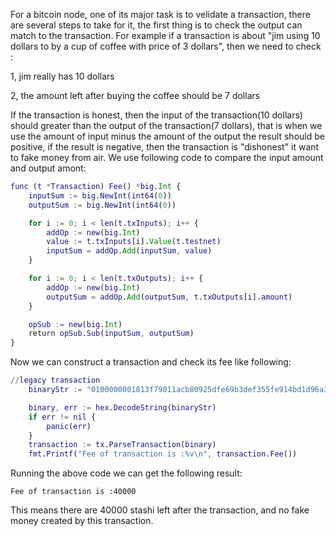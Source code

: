 For a bitcoin node, one of its major task is to velidate a transaction, there are several steps to take for it, the first thing is to check the output can match to the transaction. For example if a transaction
is about "jim using 10 dollars to by a cup of coffee with price of 3 dollars", then we need to check :

1, jim really has 10 dollars

2, the amount left after buying the coffee should be 7 dollars

If the transaction is honest, then the input of the transaction(10 dollars) should greater than the output of the transaction(7 dollars), that is when we use the amount of input minus the amount of the output
the result should be positive, if the result is negative, then the transaction is "dishonest" it want to fake money from air. We use following code to compare the input amount and output amont:
```g
func (t *Transaction) Fee() *big.Int {
	inputSum := big.NewInt(int64(0))
	outputSum := big.NewInt(int64(0))

	for i := 0; i < len(t.txInputs); i++ {
		addOp := new(big.Int)
		value := t.txInputs[i].Value(t.testnet)
		inputSum = addOp.Add(inputSum, value)
	}

	for i := 0; i < len(t.txOutputs); i++ {
		addOp := new(big.Int)
		outputSum = addOp.Add(outputSum, t.txOutputs[i].amount)
	}

	opSub := new(big.Int)
	return opSub.Sub(inputSum, outputSum)
}
```
Now we can construct a transaction and check its fee like following:
```g
//legacy transaction
	binaryStr := "0100000001813f79011acb80925dfe69b3def355fe914bd1d96a3f5f71bf8303c6a989c7d1000000006b483045022100ed81ff192e75a3fd2304004dcadb746fa5e24c5031ccfcf21320b0277457c98f02207a986d955c6e0cb35d446a89d3f56100f4d7f67801c31967743a9c8e10615bed01210349fc4e631e3624a545de3f89f5d8684c7b8138bd94bdd531d2e213bf016b278afeffffff02a135ef01000000001976a914bc3b654dca7e56b04dca18f2566cdaf02e8d9ada88ac99c39800000000001976a9141c4bc762dd5423e332166702cb75f40df79fea1288ac19430600"

	binary, err := hex.DecodeString(binaryStr)
	if err != nil {
		panic(err)
	}
	transaction := tx.ParseTransaction(binary)
	fmt.Printf("Fee of transaction is :%v\n", transaction.Fee())
```
Running the above code we can get the following result:
```
Fee of transaction is :40000
```
This means there are 40000 stashi left after the transaction, and no fake money created by this transaction.
